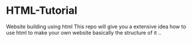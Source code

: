 # HTML-Tutorial
Website building using html 
This repo will give you a extensive idea how to use html to make your own website 
basically the structure of it .. 
